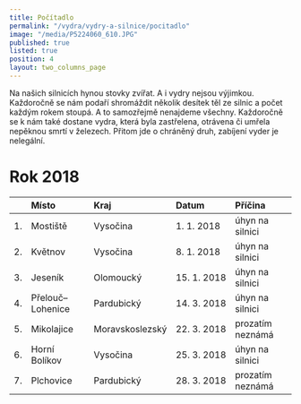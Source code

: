 ```yaml
---
title: Počítadlo
permalink: "/vydra/vydry-a-silnice/pocitadlo"
image: "/media/P5224060_610.JPG"
published: true
listed: true
position: 4
layout: two_columns_page
---
```

Na našich silnicích hynou stovky zvířat. A i vydry nejsou výjimkou.
Každoročně se nám podaří shromáždit několik desítek těl ze silnic
a počet každým rokem stoupá. A to samozřejmě nenajdeme
všechny. Každoročně se k nám také dostane vydra, která byla zastřelena,
otrávena či umřela nepěknou smrtí v železech. Přitom jde o chráněný
druh, zabíjení vyder je nelegální.

# Rok 2018

|    | Místo            | Kraj            | Datum       | Příčina          |
|:---|:-----------------|:----------------|:------------|:-----------------|
| 1. | Mostiště         | Vysočina        | 1. 1. 2018  | úhyn na silnici  |
| 2. | Květnov          | Vysočina        | 8. 1. 2018  | úhyn na silnici  |
| 3. | Jeseník          | Olomoucký       | 15. 1. 2018 | úhyn na silnici  |
| 4. | Přelouč–Lohenice | Pardubický      | 14. 3. 2018 | úhyn na silnici  |
| 5. | Mikolajice       | Moravskoslezský | 22. 3. 2018 | prozatím neznámá |
| 6. | Horní Bolíkov    | Vysočina        | 25. 3. 2018 | úhyn na silnici  |
| 7. | Plchovice        | Pardubický      | 28. 3. 2018 | prozatím neznámá |
